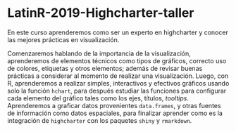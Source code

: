 # LatinR-2019-Highcharter-taller

En este curso aprenderemos como ser un experto en highcharter y conocer las mejores prácticas en visualización.

Comenzaremos hablando de la importancia de la visualización, aprenderemos de elementos técnicos como tipos de gráficos, correcto uso de colores, etiquetas y otros elementos; además de revisar buenas prácticas a considerar al momento de realizar una visualización. Luego, con R, aprenderemos a realizar simples, interactivos y efectivos gráficos usando solo la función `hchart`, para después estudiar las funciones para configurar cada elemento del gráfico tales como los ejes, títulos, _tooltips_. Aprenderemos a graficar datos provenientes `data.frames`, y otras fuentes de información como datos espaciales, para finalizar aprender como es la integración de `highcharter` con los paquetes `shiny` y `rmarkdown`.
